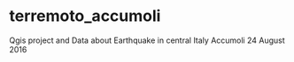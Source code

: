 # terremoto_accumoli
Qgis project and Data about Earthquake in central Italy Accumoli 24 August 2016
